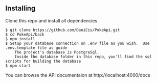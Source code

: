 ## Installing

Clone this repo and install all dependencies
```
$ git clone https://github.com/DaniCis/PokeApi.git
$ cd PokeApi/back
$ npm install
$ Setup your database connection on .env file as you wish.  Use .env.template file as guide
    The project's database is PostgreSql. 
    Inside the database folder in this repo, you'll find the sql scripts for building the database
$ npm start
```

You can browse the API documentaion at http://localhost:4000/docs